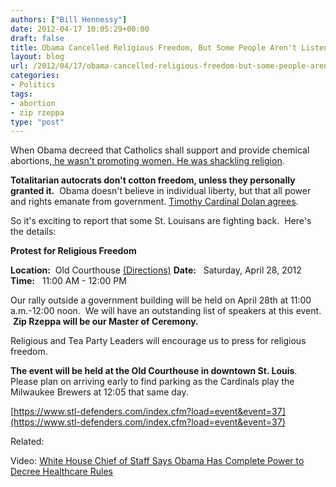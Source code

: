 ```yaml
---
authors: ["Bill Hennessy"]
date: 2012-04-17 10:05:29+00:00
draft: false
title: Obama Cancelled Religious Freedom, But Some People Aren't Listening to Obama
layout: blog
url: /2012/04/17/obama-cancelled-religious-freedom-but-some-people-arent-listening-to-obama/
categories:
- Politics
tags:
- abortion
- zip rzeppa
type: "post"
---
```


When Obama decreed that Catholics shall support and provide chemical abortions,[ he wasn't promoting women. He was shackling religion](https://hennessysview.com/2012-election/how-you-can-save-religious-freedom-in-america/).

**Totalitarian autocrats don't cotton freedom, unless they personally granted it.**  Obama doesn't believe in individual liberty, but that all power and rights emanate from government. [Timothy Cardinal Dolan agrees](https://www.thegatewaypundit.com/2012/03/cardinal-dolan-blasts-obamas-contraception-plan-as-freedom-of-religion-battle-video/).

So it's exciting to report that some St. Louisans are fighting back.  Here's the details:

**Protest for Religious Freedom**

**Location:**  Old Courthouse [(Directions)](https://www.stl-defenders.com/index.cfm?load=eventlocation&location=12&page=1&category=1)
**Date:**   Saturday, April 28, 2012
**Time:**   11:00 AM - 12:00 PM

Our rally outside a government building will be held on April 28th at 11:00 a.m.-12:00 noon.  We will have an outstanding list of speakers at this event.  **Zip Rzeppa will be our Master of Ceremony.**

Religious and Tea Party Leaders will encourage us to press for religious freedom.

**The event will be held at the Old Courthouse in downtown St. Louis**.  Please plan on arriving early to find parking as the Cardinals play the Milwaukee Brewers at 12:05 that same day.

[https://www.stl-defenders.com/index.cfm?load=event&event=37](https://www.stl-defenders.com/index.cfm?load=event&event=37)

Related:

Video: [White House Chief of Staff Says Obama Has Complete Power to Decree Healthcare Rules](https://hennessysview.com/2012/04/16/video-white-house-chief-of-staff-says-obama-has-complete-power-to-decree-healthcare-rules/)
